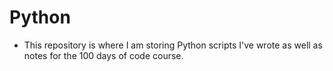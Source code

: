 # Python

- This repository is where I am storing Python scripts I've wrote as well as notes for the 100 days of code course.
